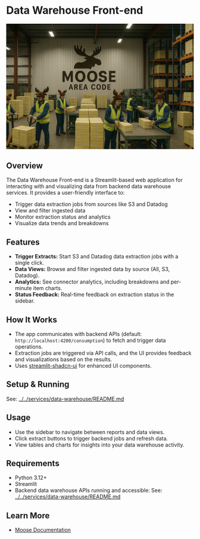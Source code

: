 # Data Warehouse Front-end

![dw-logo.png](../../services/data-warehouse/dw-logo.png)

## Overview

The Data Warehouse Front-end is a Streamlit-based web application for interacting with and visualizing data from backend data warehouse services. It provides a user-friendly interface to:
- Trigger data extraction jobs from sources like S3 and Datadog
- View and filter ingested data
- Monitor extraction status and analytics
- Visualize data trends and breakdowns

## Features
- **Trigger Extracts:** Start S3 and Datadog data extraction jobs with a single click.
- **Data Views:** Browse and filter ingested data by source (All, S3, Datadog).
- **Analytics:** See connector analytics, including breakdowns and per-minute item charts.
- **Status Feedback:** Real-time feedback on extraction status in the sidebar.

## How It Works
- The app communicates with backend APIs (default: `http://localhost:4200/consumption`) to fetch and trigger data operations.
- Extraction jobs are triggered via API calls, and the UI provides feedback and visualizations based on the results.
- Uses [streamlit-shadcn-ui](https://github.com/streamlit/streamlit-shadcn-ui) for enhanced UI components.

## Setup & Running

See: [../../services/data-warehouse/README.md](../../services/data-warehouse/README.md)

## Usage
- Use the sidebar to navigate between reports and data views.
- Click extract buttons to trigger backend jobs and refresh data.
- View tables and charts for insights into your data warehouse activity.

## Requirements
- Python 3.12+
- Streamlit
- Backend data warehouse APIs running and accessible: See: [../../services/data-warehouse/README.md](../../services/data-warehouse/README.md)

## Learn More
- [Moose Documentation](https://docs.fiveonefour.com/moose)


